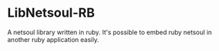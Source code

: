 # LibNetsoul-RB

A netsoul library written in ruby. It&#39;s possible to embed ruby netsoul in another ruby application easily.
